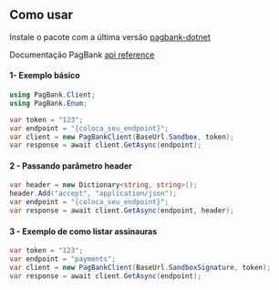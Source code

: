 ## Como usar

Instale o pacote com a última versão [pagbank-dotnet](https://www.nuget.org/packages/pagbank-dotnet)

Documentação PagBank [api reference](https://dev.pagbank.uol.com.br/reference/introducao)

#### 1- Exemplo básico

```C#
using PagBank.Client;
using PagBank.Enum;

var token = "123";
var endpoint = "{coloca_seu_endpoint}";
var client = new PagBankClient(BaseUrl.Sandbox, token);
var response = await client.GetAsync(endpoint);
```

#### 2 - Passando parâmetro header

```C#
var header = new Dictionary<string, string>();
header.Add("accept", "application/json");
var endpoint = "{coloca_seu_endpoint}";
var response = await client.GetAsync(endpoint, header);
```

#### 3 - Exemplo de como listar assinauras

```C#
var token = "123";
var endpoint = "payments";
var client = new PagBankClient(BaseUrl.SandboxSignature, token);
var response = await client.GetAsync(endpoint);
```
